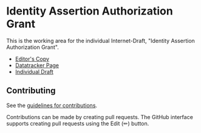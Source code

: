 # Identity Assertion Authorization Grant

This is the working area for the individual Internet-Draft, "Identity Assertion Authorization Grant".

* [Editor's Copy](https://drafts.aaronpk.com/draft-parecki-oauth-identity-assertion-authorization-grant/draft-parecki-oauth-identity-assertion-authorization-grant.html)
* [Datatracker Page](https://datatracker.ietf.org/doc/draft-parecki-oauth-identity-assertion-authorization-grant)
* [Individual Draft](https://datatracker.ietf.org/doc/html/draft-parecki-oauth-identity-assertion-authorization-grant)


## Contributing

See the
[guidelines for contributions](https://github.com/aaronpk/draft-parecki-oauth-identity-assertion-authorization-grant/blob/main/CONTRIBUTING.md).

Contributions can be made by creating pull requests.
The GitHub interface supports creating pull requests using the Edit (✏) button.

